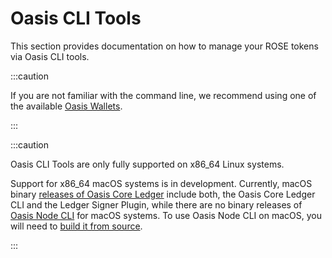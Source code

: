 # Oasis CLI Tools

This section provides documentation on how to manage your ROSE tokens via Oasis CLI tools.

:::caution

If you are not familiar with the command line, we recommend using one of the available [Oasis Wallets](../../oasis-wallets/README.mdx).

:::

:::caution

Oasis CLI Tools are only fully supported on x86_64 Linux systems.

Support for x86_64 macOS systems is in development. Currently, macOS binary [releases of Oasis Core Ledger](https://github.com/oasisprotocol/oasis-core-ledger/releases) include both, the Oasis Core Ledger CLI and the Ledger Signer Plugin, while  there are no binary releases of [Oasis Node CLI](../../../run-a-node/prerequisites/oasis-node.md) for macOS systems. To use Oasis Node CLI on macOS, you will need to [build it from source](../../../run-a-node/prerequisites/oasis-node.md#building-from-source).

:::
